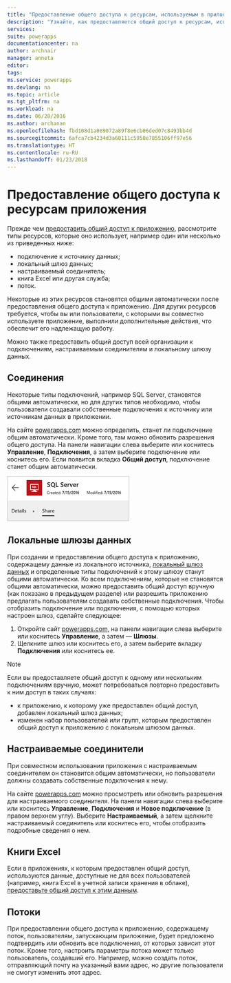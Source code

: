```yaml
---
title: "Предоставление общего доступа к ресурсам, используемым в приложении | Документация Майкрософт"
description: "Узнайте, как предоставляется общий доступ к ресурсам, используемым в приложении, если приложение совместно используется"
services: 
suite: powerapps
documentationcenter: na
author: archnair
manager: anneta
editor: 
tags: 
ms.service: powerapps
ms.devlang: na
ms.topic: article
ms.tgt_pltfrm: na
ms.workload: na
ms.date: 06/28/2016
ms.author: archanan
ms.openlocfilehash: fbd108d1a089072a89f8e6cb06ded07c8493bb4d
ms.sourcegitcommit: 6afca7cb4234d3a60111c5950e7855106ff97e56
ms.translationtype: HT
ms.contentlocale: ru-RU
ms.lasthandoff: 01/23/2018
---
```

# <a name="share-app-resources"></a>Предоставление общего доступа к ресурсам приложения
Прежде чем [предоставить общий доступ к приложению](share-app.md), рассмотрите типы ресурсов, которые оно использует, например один или несколько из приведенных ниже:

* подключение к источнику данных;
* локальный шлюз данных;
* настраиваемый соединитель;
* книга Excel или другая служба;
* поток.

Некоторые из этих ресурсов становятся общими автоматически после предоставления общего доступа к приложению. Для других ресурсов требуется, чтобы вы или пользователи, с которыми вы совместно используете приложение, выполнили дополнительные действия, что обеспечит его надлежащую работу.

Можно также предоставить общий доступ всей организации к подключениям, настраиваемым соединителям и локальному шлюзу данных.

## <a name="connections"></a>Соединения
Некоторые типы подключений, например SQL Server, становятся общими автоматически, но для других типов необходимо, чтобы пользователи создавали собственные подключения к источнику или источникам данных в приложении.

На сайте [powerapps.com](https://web.powerapps.com) можно определить, станет ли подключение общим автоматически. Кроме того, там можно обновить разрешения общего доступа. На панели навигации слева выберите или коснитесь **Управление**, **Подключения**, а затем выберите подключение или коснитесь его. Если появится вкладка **Общий доступ**, подключение станет общим автоматически.

  ![Вкладка "Общий доступ" на странице сведений о подключении](./media/share-app-resources/shared-connections.png)

## <a name="on-premises-data-gateways"></a>Локальные шлюзы данных
При создании и предоставлении общего доступа к приложению, содержащему данные из локального источника, [локальный шлюз данных](gateway-management.md) и определенные типы подключений к этому шлюзу станут общими автоматически. Ко всем подключениям, которые не становятся общими автоматически, можно предоставить общий доступ вручную (как показано в предыдущем разделе) или разрешить приложению предлагать пользователям создавать собственные подключения. Чтобы отобразить подключение или подключения, с помощью которых настроен шлюз, сделайте следующее:

1. Откройте сайт [powerapps.com](https://web.powerapps.com), на панели навигации слева выберите или коснитесь **Управление**, а затем — **Шлюзы**.
2. Щелкните шлюз или коснитесь его, а затем выберите вкладку **Подключения** или коснитесь ее.

> [!NOTE]
> Если вы предоставляете общий доступ к одному или нескольким подключениям вручную, может потребоваться повторно предоставить к ним доступ в таких случаях:

* к приложению, к которому уже предоставлен общий доступ, добавлен локальный шлюз данных;
* изменен набор пользователей или групп, которым предоставлен общий доступ к приложению с локальным шлюзом данных.

## <a name="custom-connectors"></a>Настраиваемые соединители
При совместном использовании приложения с настраиваемым соединителем он становится общим автоматически, но пользователи должны создавать собственные подключения к нему.

На сайте [powerapps.com](https://web.powerapps.com) можно просмотреть или обновить разрешения для настраиваемого соединителя. На панели навигации слева выберите или коснитесь **Управление**, **Подключения** и **Новое подключение** (в правом верхнем углу). Выберите **Настраиваемый**, а затем щелкните настраиваемый соединитель или коснитесь его, чтобы отобразить подробные сведения о нем.

## <a name="excel-workbooks"></a>Книги Excel
Если в приложениях, к которым предоставлен общий доступ, используются данные, доступные не для всех пользователей (например, книга Excel в учетной записи хранения в облаке), [предоставьте общий доступ к этим данным](share-app-data.md).

## <a name="flows"></a>Потоки
При предоставлении общего доступа к приложению, содержащему поток, пользователям, запускающим приложение, будет предложено подтвердить или обновить все подключения, от которых зависит этот поток. Кроме того, настроить параметры потока может только пользователь, создавший его. Например, можно создать поток, отправляющий почту на указанный вами адрес, но другие пользователи не смогут изменить этот адрес.

